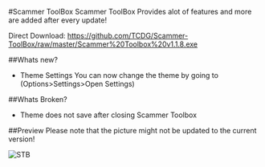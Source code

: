 #Scammer ToolBox
Scammer ToolBox Provides alot of features and more are added after every update!

Direct Download: https://github.com/TCDG/Scammer-ToolBox/raw/master/Scammer%20Toolbox%20v1.1.8.exe

##Whats new?
* Theme Settings
	You can now change the theme by going to (Options>Settings>Open Settings)

##Whats Broken?
* Theme does not save after closing Scammer Toolbox

##Preview 
Please note that the picture might not be updated to the current version!

![STB](http://i.imgur.com/dZYh6Xl.png "menu")
